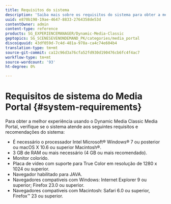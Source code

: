 ```yaml
---
title: Requisitos do sistema
description: 'Saiba mais sobre os requisitos do sistema para obter a melhor experiência usando o Media Portal. '
uuid: e870b198-19ae-4647-8833-2764358de53d
contentOwner: admin
content-type: reference
products: SG_EXPERIENCEMANAGER/Dynamic-Media-Classic
geptopics: SG_SCENESEVENONDEMAND_PK/categories/media_portal
discoiquuid: 43df059d-7c4d-481a-978a-ca4c74e604b4
translation-type: tm+mt
source-git-commit: ca12c96d3a76cfa52fd930d190476cb6fc4f4ac7
workflow-type: tm+mt
source-wordcount: '93'
ht-degree: 0%

---
```



# Requisitos de sistema do Media Portal {#system-requirements}

Para obter a melhor experiência usando o Dynamic Media Classic Media Portal, verifique se o sistema atende aos seguintes requisitos e recomendações do sistema:

* É necessário o processador Intel Microsoft® Windows® 7 ou posterior ou macOS X 10.6 ou superior Macintosh®.
* 3 GB de RAM ou mais necessário (4 GB ou mais recomendado).
* Monitor colorido.
* Placa de vídeo com suporte para True Color em resolução de 1280 x 1024 ou superior.
* Navegador habilitado para JAVA.
* Navegadores compatíveis com Windows: Internet Explorer 9 ou superior; Firefox 23.0 ou superior.
* Navegadores compatíveis com Macintosh: Safari 6.0 ou superior, Firefox™ 23 ou superior.

